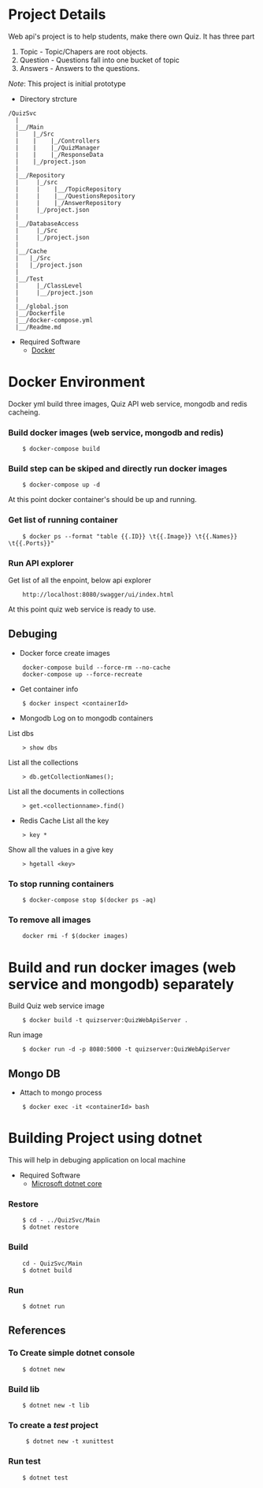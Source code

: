 # Project Details
Web api's project is to help students, make there own Quiz.
It has three part
   1. Topic - Topic/Chapers are root objects.
   2. Question - Questions fall into one bucket of topic
   3. Answers - Answers to the questions. 

*Note*: This project is initial prototype 

*   Directory strcture
```
/QuizSvc
  |
  |__/Main
  |    |_/Src
  |    |    |_/Controllers
  |    |    |_/QuizManager
  |    |    |_/ResponseData
  |    |_/project.json
  |
  |__/Repository
  |     |_/src
  |     |    |__/TopicRepository
  |     |    |__/QuestionsRepository
  |     |    |_/AnswerRepository
  |     |_/project.json
  |
  |__/DatabaseAccess
  |     |_/Src
  |     |_/project.json
  |
  |__/Cache
  |   |_/Src
  |   |_/project.json
  |
  |__/Test
  |     |_/ClassLevel
  |     |__/project.json
  |
  |__/global.json
  |__/Dockerfile
  |__/docker-compose.yml
  |__/Readme.md

```
* Required Software 
    - [Docker](https://www.docker.com/)

# Docker Environment
Docker yml build three images, Quiz API web service, mongodb and redis cacheing.

### Build docker images (web service, mongodb and redis)
```
    $ docker-compose build
```

### Build step can be skiped and directly run docker images
```
    $ docker-compose up -d
```
At this point docker container's should be up and running.

### Get list of running container
```
    $ docker ps --format "table {{.ID}} \t{{.Image}} \t{{.Names}} \t{{.Ports}}"
``` 

### Run API explorer
Get list of all the enpoint, below api explorer
```
    http://localhost:8080/swagger/ui/index.html
```

At this point quiz web service is ready to use.


## Debuging

* Docker force create images
```
    docker-compose build --force-rm --no-cache
    docker-compose up --force-recreate
```
* Get container info
``` 
    $ docker inspect <containerId>
``` 
* Mongodb 
Log on to mongodb containers

List dbs
```
    > show dbs
```

List all the collections
```
    > db.getCollectionNames();
```

List all the documents in collections
```
    > get.<collectionname>.find()
```


* Redis Cache
List all the key
```
    > key *
```
Show all the values in a give key 
```
    > hgetall <key>
```

### To stop running containers
```
    $ docker-compose stop $(docker ps -aq) 
```

### To remove all images
```
    docker rmi -f $(docker images)
```

# Build and run docker images (web service and mongodb) separately 

Build Quiz web service image
```
    $ docker build -t quizserver:QuizWebApiServer .
```

Run image
```
    $ docker run -d -p 8080:5000 -t quizserver:QuizWebApiServer
```

## Mongo DB
* Attach to mongo process
```
    $ docker exec -it <containerId> bash
```

# Building Project using dotnet 
This will help in debuging application on local machine

* Required Software
    - [Microsoft dotnet core](https://www.microsoft.com/net/core) 

### Restore 

```
    $ cd - ../QuizSvc/Main
    $ dotnet restore
```

### Build 
```
    cd - QuizSvc/Main
    $ dotnet build
```
### Run
```
    $ dotnet run
```
## References 
### To Create simple dotnet console
```
    $ dotnet new 
```
### Build lib
```
    $ dotnet new -t lib
```
### To create a *test* project
```
     $ dotnet new -t xunittest
```
###   Run test
```
    $ dotnet test
```